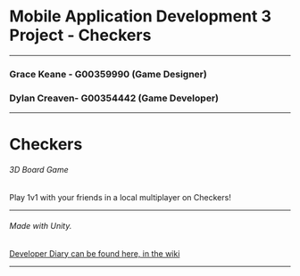 # Mobile Application Development 3 Project - Checkers
***
### Grace Keane - G00359990 (Game Designer)
### Dylan Creaven- G00354442 (Game Developer)
***

# Checkers
###### 3D Board Game
Play 1v1 with your friends in a local multiplayer on Checkers!
***
###### Made with Unity.

 [Developer Diary can be found here, in the wiki](https://github.com/dylancreaven/CheckersProject3D/wiki/Developer-Diary)
***
